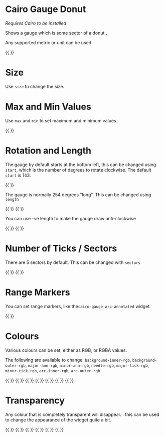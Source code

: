 <!-- Dimension(256,256) -->

# Cairo Gauge Donut

_Requires Cairo to be installed_

Shows a gauge which is some sector of a donut..

Any supported metric or unit can be used

{{ <component type="cairo-gauge-donut" metric="speed" units="mph" /> }}

# Size

Use `size` to change the size.

# Max and Min Values

Use `max` and `min` to set maximum and minimum values.

{{ <component type="cairo-gauge-donut" metric="speed" units="mph"  /> }}

# Rotation and Length

The gauge by default starts at the bottom left, this can be changed using `start`, which is the number of degrees to rotate clockwise. The default `start` is 143.

{{ <component type="cairo-gauge-donut" metric="speed" units="mph"  start="270"/> }}

The gauge is normally 254 degrees "long". This can be changed using `length`

{{ <component type="cairo-gauge-donut" metric="speed" units="mph"  length="90" /> }}
{{ <component type="cairo-gauge-donut" metric="speed" units="mph"  length="180" /> }}

You can use -ve length to make the gauge draw anti-clockwise

{{ <component type="cairo-gauge-donut" metric="speed" units="mph"  length="-90" /> }}
{{ <component type="cairo-gauge-donut" metric="speed" units="mph"  length="-180" /> }}


# Number of Ticks / Sectors

There are 5 sectors by default. This can be changed with `sectors`

{{ <component type="cairo-gauge-donut" metric="speed" units="mph"  length="90" sectors="20" /> }}
{{ <component type="cairo-gauge-donut" metric="speed" units="mph"  length="180" sectors="6" /> }}

# Range Markers

You can set range markers, like the`cairo-gauge-arc-annotated` widget.

{{ <component type="cairo-gauge-donut" metric="speed" units="mph"  length="180" sectors="6" max="60" arc-value-upper="60" arc-value-lower="50" arc-inner-rgb="255,0,255,50" arc-outer-rgb="255,0,0,250" /> }}

# Colours

Various colours can be set, either as RGB, or RGBA values.

The following are available to change: `background-inner-rgb`, `background-outer-rgb`, `major-ann-rgb`, `minor-ann-rgb`, `needle-rgb`, `major-tick-rgb`, `minor-tick-rgb`, `arc-inner-rgb`, `arc-outer-rgb`

{{ <component type="cairo-gauge-donut" metric="speed" units="mph"  background-inner-rgb="255,0,0"/> }}
{{ <component type="cairo-gauge-donut" metric="speed" units="mph"  background-outer-rgb="0,255,0"/> }}
{{ <component type="cairo-gauge-donut" metric="speed" units="mph"  major-ann-rgb="255,0,0"/> }}
{{ <component type="cairo-gauge-donut" metric="speed" units="mph"  minor-ann-rgb="255,0,0"/> }}
{{ <component type="cairo-gauge-donut" metric="speed" units="mph"  major-tick-rgb="255,0,0"/> }}
{{ <component type="cairo-gauge-donut" metric="speed" units="mph"  minor-tick-rgb="255,0,0"/> }}
{{ <component type="cairo-gauge-donut" metric="speed" units="mph"  needle-rgb="255,0,255"/> }}

# Transparency

Any colour that is completely transparent will disappear... this can be used to change the appearance of the widget quite a bit.

{{ <component type="cairo-gauge-donut" metric="speed" units="mph"  background-inner-rgb="255,0,0,0"/> }}
{{ <component type="cairo-gauge-donut" metric="speed" units="mph"  major-ann-rgb="255,0,0,0"/> }}
{{ <component type="cairo-gauge-donut" metric="speed" units="mph"  minor-ann-rgb="255,0,0,0"/> }}
{{ <component type="cairo-gauge-donut" metric="speed" units="mph"  major-tick-rgb="255,0,0,0"/> }}
{{ <component type="cairo-gauge-donut" metric="speed" units="mph"  minor-tick-rgb="255,0,0,0"/> }}
{{ <component type="cairo-gauge-donut" metric="speed" units="mph"  needle-rgb="255,0,255,40"/> }}

